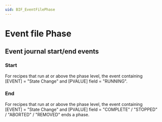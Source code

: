```yaml
---
uid: BIF_EventFilePhase
---
```


# Event file Phase

<!-- Customized for FactoryTalk. Removed headings about SQL start/end events -->

## Event journal start/end events

### Start

For recipes that run at or above the phase level, the event containing [EVENT] = "State Change" and [PVALUE] field = "RUNNING".

### End

For recipes that run at or above the phase level, the event containing [EVENT] = "State Change" and [PVALUE] field = "COMPLETE" / "STOPPED" / "ABORTED" / "REMOVED" ends a phase.

